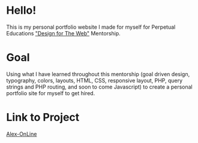# Hello!

This is my personal portfolio website I made for myself for Perpetual Educations ["Design for The Web"](https://perpetual.education/) Mentorship.

# Goal

Using what I have learned throughout this mentorship (goal driven design, typography, colors, layouts, HTML, CSS, responsive layout, PHP, query strings and PHP routing, and soon to come Javascript) to create a personal portfolio site for myself to get hired.

# Link to Project
[Alex-OnLine](https://peprojects.dev/alpha-1/alexvong/alex-online)





<!-- 
#### To DO:

* [ ] Add alt to images
* [ ] change footer h1 to h2
* [ ] change landing h1 intro voice to h2
 -->


